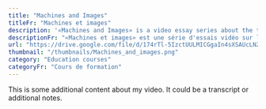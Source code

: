 ```yaml
---
title: "Machines and Images"
titleFr: "Machines et images"
description: '«Machines and Images» is a video essay series about the technological influence on visual arts of the 20th century made for <strong>The State Russian Museum</strong>.'
descriptionFr: "«Machines et images» est une série d'essais vidéo sur l'influence de la technologie sur les arts visuels du XXe siècle, réalisée pour le <strong>Musée national russe</strong>."
url: "https://drive.google.com/file/d/174rTl-5IzctUULMICGgaIn4sXSAUcLNZ/preview"
thumbnail: "/thumbnails/Machines_and_images.png"
category: "Education courses"
categoryFr: "Cours de formation"
---
```


This is some additional content about my video. It could be a transcript or additional notes.